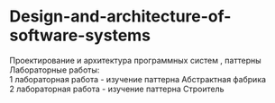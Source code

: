 # Design-and-architecture-of-software-systems
Проектирование и архитектура программных систем , паттерны<br>
Лабораторные работы: <br>
1 лабораторная работа - изучение паттерна Абстрактная фабрика <br>
2 лабораторная работа - изучение паттерна Строитель <br>
